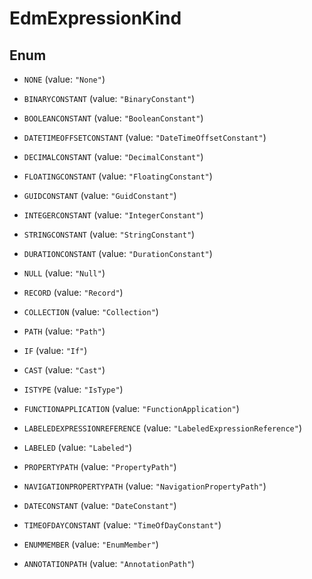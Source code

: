 

# EdmExpressionKind

## Enum


* `NONE` (value: `"None"`)

* `BINARYCONSTANT` (value: `"BinaryConstant"`)

* `BOOLEANCONSTANT` (value: `"BooleanConstant"`)

* `DATETIMEOFFSETCONSTANT` (value: `"DateTimeOffsetConstant"`)

* `DECIMALCONSTANT` (value: `"DecimalConstant"`)

* `FLOATINGCONSTANT` (value: `"FloatingConstant"`)

* `GUIDCONSTANT` (value: `"GuidConstant"`)

* `INTEGERCONSTANT` (value: `"IntegerConstant"`)

* `STRINGCONSTANT` (value: `"StringConstant"`)

* `DURATIONCONSTANT` (value: `"DurationConstant"`)

* `NULL` (value: `"Null"`)

* `RECORD` (value: `"Record"`)

* `COLLECTION` (value: `"Collection"`)

* `PATH` (value: `"Path"`)

* `IF` (value: `"If"`)

* `CAST` (value: `"Cast"`)

* `ISTYPE` (value: `"IsType"`)

* `FUNCTIONAPPLICATION` (value: `"FunctionApplication"`)

* `LABELEDEXPRESSIONREFERENCE` (value: `"LabeledExpressionReference"`)

* `LABELED` (value: `"Labeled"`)

* `PROPERTYPATH` (value: `"PropertyPath"`)

* `NAVIGATIONPROPERTYPATH` (value: `"NavigationPropertyPath"`)

* `DATECONSTANT` (value: `"DateConstant"`)

* `TIMEOFDAYCONSTANT` (value: `"TimeOfDayConstant"`)

* `ENUMMEMBER` (value: `"EnumMember"`)

* `ANNOTATIONPATH` (value: `"AnnotationPath"`)



